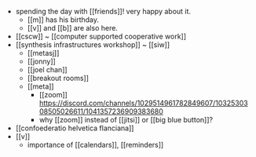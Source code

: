 - spending the day with [[friends]]! very happy about it.
  - [[m]] has his birthday.
  - [[v]] and [[b]] are also here.
- [[cscw]] ~ [[computer supported cooperative work]]
- [[synthesis infrastructures workshop]] ~ [[siw]]
  - [[metasj]]
  - [[jonny]]
  - [[joel chan]]
  - [[breakout rooms]]
  - [[meta]]
    - [[zoom]] https://discord.com/channels/1029514961782849607/1032530308505026611/1041357236909383680
    - why [[zoom]] instead of [[jitsi]] or [[big blue button]]?
- [[confoederatio helvetica flanciana]]
- [[v]]
  - importance of [[calendars]], [[reminders]]
